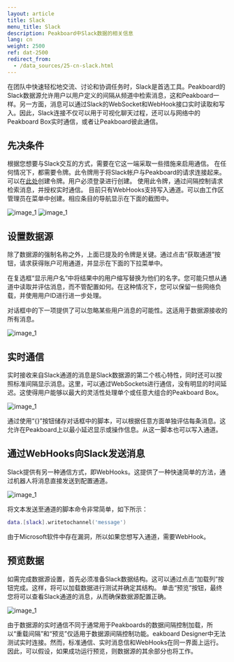 ```yaml
---
layout: article
title: Slack
menu_title: Slack
description: Peakboard中Slack数据的相关信息
lang: cn
weight: 2500
ref: dat-2500
redirect_from:
  - /data_sources/25-cn-slack.html
---
```

在团队中快速轻松地交流、讨论和协调任务时，Slack是首选工具。Peakboard的Slack数据源允许用户以用户定义的间隔从频道中检索消息，这和Peakboard一样。另一方面，消息可以通过Slack的WebSocket和WebHook接口实时读取和写入。因此，Slack连接不仅可以用于可视化聊天过程，还可以与网络中的Peakboard Box实时通信，或者让Peakboard彼此通信。

## 先决条件

根据您想要与Slack交互的方式，需要在它这一端采取一些措施来启用通信。
在任何情况下，都需要令牌。此令牌用于将Slack帐户与Peakboard的请求连接起来。可以在[此处](https://api.slack.com/custom-integrations/legacy-tokens)创建令牌。用户必须登录进行创建。
使用此令牌，通过间隔控制请求检索消息，并授权实时通信。
目前只有WebHooks支持写入通道。可以由工作区管理员在菜单中创建。相应条目的导航显示在下面的截图中。

![image_1](/assets/images/Data_Sources/Slack/Datenquelle_Slack_00_WebHook.png)
![image_1](/assets/images/Data_Sources/Slack/Datenquelle_Slack_01_WebHook2.png)

## 设置数据源

除了数据源的强制名称之外，上面已提及的令牌是关键。通过点击“获取通道”按钮，请求获得账户可用通道，并显示在下面的下拉菜单中。

在复选框“显示用户名”中将结果中的用户缩写替换为他们的名字。您可能只想从通道中读取并评估消息，而不管配置如何。在这种情况下，您可以保留一些网络负载，并使用用户ID进行进一步处理。

对话框中的下一项提供了可以忽略某些用户消息的可能性。这适用于数据源接收的所有消息。

![image_1](/assets/images/Data_Sources/Slack/Datenquelle_Slack_03_UserList.png)

## 实时通信

实时接收来自Slack通道的消息是Slack数据源的第二个核心特性，同时还可以按照标准间隔显示消息。这里，可以通过WebSockets进行通信，没有明显的时间延迟。这使得用户能够以最大的灵活性处理单个或任意大组合的Peakboard Box。

![image_1](/assets/images/Data_Sources/Slack/Datenquelle_Slack_04_RTM.png)

通过使用“{}”按钮储存对话框中的脚本，可以根据任意方面单独评估每条消息。这允许在Peakboard上以最小延迟显示或操作信息。从这一脚本也可以写入通道。

## 通过WebHooks向Slack发送消息

Slack提供有另一种通信方式，即WebHooks。这提供了一种快速简单的方法，通过机器人将消息直接发送到配置通道。

![image_1](/assets/images/Data_Sources/Slack/Datenquelle_Slack_05_WebHookSection.png)

将文本发送至通道的脚本命令非常简单，如下所示：
```lua
data.[slack].writetochannel('message')
```
由于Microsoft软件中存在漏洞，所以如果您想写入通道，需要WebHook。

## 预览数据

如需完成数据源设置，首先必须准备Slack数据结构。这可以通过点击“加载列”按钮完成。这样，将可以加载数据进行测试并确定其结构。
单击“预览”按钮，最终您将可以查看Slack通道的消息，从而确保数据源配置正确。

![image_1](/assets/images/Data_Sources/Slack/Datenquelle_Slack_06_Preview.png)

由于数据源的实时通信不同于通常用于Peakboards的数据间隔控制加载，所以“重载间隔”和“预览”仅适用于数据源间隔控制功能。eakboard Designer中无法测试实时连接。然而，标准通信、实时消息信和WebHooks在同一界面上运行。因此，可以假设，如果成功运行预览，则数据源的其余部分也将工作。
